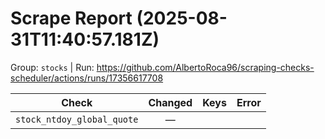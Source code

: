 # Scrape Report (2025-08-31T11:40:57.181Z)

Group: `stocks`  |  Run: https://github.com/AlbertoRoca96/scraping-checks-scheduler/actions/runs/17356617708

| Check | Changed | Keys | Error |
|---|:---:|:--|:--|
| `stock_ntdoy_global_quote` | — |  |  |
